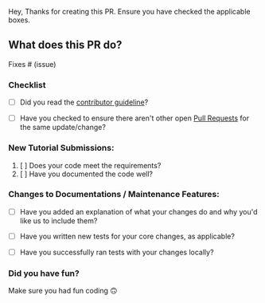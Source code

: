 Hey, Thanks for creating this PR. Ensure you have checked the applicable boxes.

## What does this PR do?

Fixes # (issue)

### Checklist

- [ ] Did you read the [contributor guideline](https://github.com/madewithml/hacktoberfest/blob/main/CONTRIBUTING.md)?

- [ ] Have you checked to ensure there aren't other open [Pull Requests](https://github.com/madewithml/hacktoberfest/pulls) for the same update/change?

### New Tutorial Submissions:

1. [ ] Does your code meet the requirements?
2. [ ] Have you documented the code well?

### Changes to Documentations  / Maintenance Features:

- [ ] Have you added an explanation of what your changes do and why you'd like us to include them?
- [ ] Have you written new tests for your core changes, as applicable?
- [ ] Have you successfully ran tests with your changes locally?


### Did you have fun?
Make sure you had fun coding 🙃
